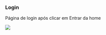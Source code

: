 ### Login
<p> Página de login após clicar em Entrar da home </p>
<div>
  <img src="https://user-images.githubusercontent.com/128269826/233721828-eb1e3d5d-c7dd-4543-941f-c1571bf75091.png">
</div>
